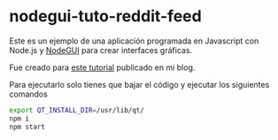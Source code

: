 # nodegui-tuto-reddit-feed

Este es un ejemplo de una aplicación programada en Javascript con Node.js y [NodeGUI](https://github.com/nodegui/nodegui) para crear interfaces gráficas.

Fue creado para [este tutorial](https://son-link.github.io/nodegui/2020/05/04/nodegui-crea-aplicaciones-nativas-node.html) publicado en mi blog.

Para ejecutarlo solo tienes que bajar el código y ejecutar los siguientes comandos

```sh
export QT_INSTALL_DIR=/usr/lib/qt/
npm i
npm start
```